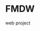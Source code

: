 # FMDW
web project

<!--class two-col khusus untuk page contact_us line44	-->
<!-- <style type="text/css">
		.two-col {
  			  overflow: hidden;/* Makes this div contain its floats */
		}

		.two-col .col1,
		.two-col .col2 {
    		width 49%;
		}

		.two-col .col1 {
  			float: left;
		}

		.two-col .col2 {
 		   float: right;
		}

		.two-col label {
  		  display: block;
		}	
	</style> -->
